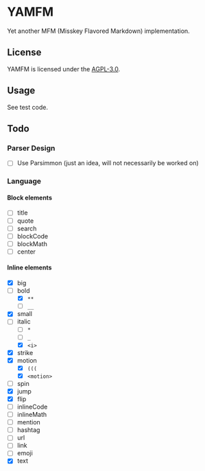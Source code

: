 # YAMFM
Yet another MFM (Misskey Flavored Markdown) implementation.

## License
YAMFM is licensed under the [AGPL-3.0](LICENSE).

## Usage
See test code.

## Todo
### Parser Design
* [ ] Use Parsimmon (just an idea, will not necessarily be worked on)

### Language
#### Block elements
* [ ] title
* [ ] quote
* [ ] search
* [ ] blockCode
* [ ] blockMath
* [ ] center

#### Inline elements
* [x] big
* [ ] bold
  * [x] `**`
  * [ ] `__`
* [x] small
* [ ] italic
  * [ ] `*`
  * [ ] `_`
  * [x] `<i>`
* [x] strike
* [x] motion
  * [x] `(((`
  * [x] `<motion>`
* [ ] spin
* [x] jump
* [x] flip
* [ ] inlineCode
* [ ] inlineMath
* [ ] mention
* [ ] hashtag
* [ ] url
* [ ] link
* [ ] emoji
* [x] text
